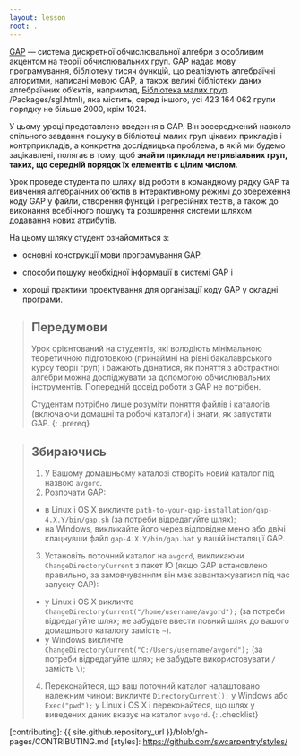 ```yaml
---
layout: lesson
root: .
---
```


[GAP](http://www.gap-system.org) — система дискретної обчислювальної алгебри
з особливим акцентом на теорії обчислювальних груп. GAP надає
мову програмування, бібліотеку тисяч функцій, що реалізують алгебраїчні
алгоритми, написані мовою GAP, а також великі бібліотеки даних алгебраїчних об’єктів,
наприклад, [Бібліотека малих груп](http://www.gap-system.org). /Packages/sgl.html),
яка містить, серед іншого, усі 423 164 062 групи порядку не більше 2000, крім 1024.

У цьому уроці представлено введення в GAP. Він зосереджений навколо спільного завдання
пошуку в бібліотеці малих груп цікавих прикладів і контрприкладів,
а конкретна дослідницька проблема, в якій ми будемо зацікавлені, полягає в тому, щоб **знайти
приклади нетривіальних груп, таких, що середній порядок їх елементів є цілим числом**.

Урок проведе студента по шляху від роботи в командному
рядку GAP та вивчення алгебраїчних об’єктів в інтерактивному режимі до збереження коду GAP у
файли, створення функцій і регресійних тестів, а також до виконання
всебічного пошуку та розширення системи шляхом додавання нових атрибутів.

На цьому шляху студент ознайомиться з:

* основні конструкції мови програмування GAP,

* способи пошуку необхідної інформації в системі GAP і

* хороші практики проектування для організації коду GAP у складні програми.

> ## Передумови
>
> Урок орієнтований на студентів, які володіють мінімальною теоретичною
підготовкою (принаймні на рівні бакалаврського курсу теорії груп)
і бажають дізнатися, як поняття з абстрактної алгебри можна
досліджувати за допомогою обчислювальних інструментів.
> Попередній досвід роботи з GAP не потрібен.
>
> Студентам потрібно лише розуміти поняття файлів і каталогів
(включаючи домашні та робочі каталоги) і знати, як запустити GAP.
{: .prereq}

> ## Збираючись
> 1. У Вашому домашньому каталозі створіть новий каталог під назвою `avgord`.
> 2. Розпочати GAP:
> * в Linux і OS X викличте `path-to-your-gap-installation/gap-4.X.Y/bin/gap.sh`
>    (за потреби відредагуйте шлях);
> * на Windows, викликайте його через відповідне меню або
>    двічі клацнувши файл `gap-4.X.Y/bin/gap.bat` у вашій інсталяції GAP.
> 3. Установіть поточний каталог на `avgord`, викликаючи `ChangeDirectoryCurrent` з
>    пакет IO (якщо GAP встановлено правильно, за замовчуванням він має завантажуватися
>    під час запуску GAP):
> * у Linux і OS X викличте `ChangeDirectoryCurrent("/home/username/avgord");`
>    (за потреби відредагуйте шлях; не забудьте ввести повний шлях до вашого домашнього
>    каталогу замість `~`).
> * у Windows викличте `ChangeDirectoryCurrent("C:/Users/username/avgord");`
>   (за потреби відредагуйте шлях; не забудьте використовувати `/` замість `\`);
> 4. Переконайтеся, що ваш поточний каталог налаштовано належним чином: викличте `DirectoryCurrent();`
>    у Windows або `Exec("pwd");` у Linux і OS X і переконайтеся, що шлях у
>    виведених даних вказує на каталог `avgord`.
{: .checklist}

[contributing]: {{ site.github.repository_url }}/blob/gh-pages/CONTRIBUTING.md
[styles]: https://github.com/swcarpentry/styles/

